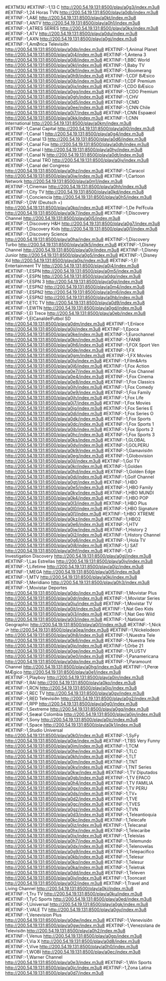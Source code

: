 #EXTM3U
#EXTINF:-1,13 C
http://200.54.19.131:8500/play/a0g3/index.m3u8
#EXTINF:-1,24 Horas TVN
http://200.54.19.131:8500/play/a0db/index.m3u8
#EXTINF:-1,A&E
http://200.54.19.131:8500/play/a0kt/index.m3u8
#EXTINF:-1,ANTV
http://200.54.19.131:8500/play/a0h1/index.m3u8
#EXTINF:-1,ATRES SERIES
http://200.54.19.131:8500/play/a0kx/index.m3u8
#EXTINF:-1,ATV
http://200.54.19.131:8500/play/a0du/index.m3u8
#EXTINF:-1,AXN
http://200.54.19.131:8500/play/a0gj/index.m3u8
#EXTINF:-1,AmØrica Televisiðn
http://200.54.19.131:8500/play/a0dp/index.m3u8
#EXTINF:-1,Animal Planet
http://200.54.19.131:8500/play/a0j4/index.m3u8
#EXTINF:-1,Antena 3
http://200.54.19.131:8500/play/a0i8/index.m3u8
#EXTINF:-1,BBC World
http://200.54.19.131:8500/play/a0kl/index.m3u8
#EXTINF:-1,Baby TV
http://200.54.19.131:8500/play/a0kf/index.m3u8
#EXTINF:-1,Boomerang
http://200.54.19.131:8500/play/a0h9/index.m3u8
#EXTINF:-1,CDF BÆsico
http://200.54.19.131:8500/play/a0jb/index.m3u8
#EXTINF:-1,CDF Premium
http://200.54.19.131:8500/play/a0jx/index.m3u8
#EXTINF:-1,CDO BÆsico
http://200.54.19.131:8500/play/a0gg/index.m3u8
#EXTINF:-1,CDO Premium
http://200.54.19.131:8500/play/a0gh/index.m3u8
#EXTINF:-1,CHV
http://200.54.19.131:8500/play/a0d5/index.m3u8
#EXTINF:-1,CMD
http://200.54.19.131:8500/play/a0ee/index.m3u8
#EXTINF:-1,CNN Chile
http://200.54.19.131:8500/play/a0i7/index.m3u8
#EXTINF:-1,CNN Espaæol
http://200.54.19.131:8500/play/a0kk/index.m3u8
#EXTINF:-1,CNN International
http://200.54.19.131:8500/play/a0km/index.m3u8
#EXTINF:-1,Canal Capital
http://200.54.19.131:8500/play/a0j0/index.m3u8
#EXTINF:-1,Canal 1
http://200.54.19.131:8500/play/a0g4/index.m3u8
#EXTINF:-1,Canal 13
http://200.54.19.131:8500/play/a0d6/index.m3u8
#EXTINF:-1,Canal Fox
http://200.54.19.131:8500/play/a0dh/index.m3u8
#EXTINF:-1,Canal I
http://200.54.19.131:8500/play/a0hy/index.m3u8
#EXTINF:-1,Canal N
http://200.54.19.131:8500/play/a0dt/index.m3u8
#EXTINF:-1,Canal TRO
http://200.54.19.131:8500/play/a0iy/index.m3u8
#EXTINF:-1,Canal del Congreso
http://200.54.19.131:8500/play/a0hz/index.m3u8
#EXTINF:-1,Caracol
http://200.54.19.131:8500/play/a0iw/index.m3u8
#EXTINF:-1,Cartoon Network
http://200.54.19.131:8500/play/a0m1/index.m3u8
#EXTINF:-1,Cinemax
http://200.54.19.131:8500/play/a0hh/index.m3u8
#EXTINF:-1,City TV
http://200.54.19.131:8500/play/a0kd/index.m3u8
#EXTINF:-1,Conciencia
http://200.54.19.131:8500/play/a0h5/index.m3u8
#EXTINF:-1,DW (Deutsch +)
http://200.54.19.131:8500/play/a0kp/index.m3u8
#EXTINF:-1,De PelŦcula
http://200.54.19.131:8500/play/a0k7/index.m3u8
#EXTINF:-1,Discovery Channel
http://200.54.19.131:8500/play/a0j5/index.m3u8
#EXTINF:-1,Discovery H&H
http://200.54.19.131:8500/play/a0g7/index.m3u8
#EXTINF:-1,Discovery Kids
http://200.54.19.131:8500/play/a0j1/index.m3u8
#EXTINF:-1,Discovery Science
http://200.54.19.131:8500/play/a0ha/index.m3u8
#EXTINF:-1,Discovery Turbo
http://200.54.19.131:8500/play/a0k5/index.m3u8
#EXTINF:-1,Disney Channel
http://200.54.19.131:8500/play/a0jr/index.m3u8
#EXTINF:-1,Disney Junior
http://200.54.19.131:8500/play/a0g5/index.m3u8
#EXTINF:-1,Disney Xd
http://200.54.19.131:8500/play/a0js/index.m3u8
#EXTINF:-1,E! Entertainment TV
http://200.54.19.131:8500/play/a0i4/index.m3u8
#EXTINF:-1,ESPN
http://200.54.19.131:8500/play/a0m5/index.m3u8
#EXTINF:-1,ESPN
http://200.54.19.131:8500/play/a0dg/index.m3u8
#EXTINF:-1,ESPN 3
http://200.54.19.131:8500/play/a0gi/index.m3u8
#EXTINF:-1,ESPN2
http://200.54.19.131:8500/play/a0m4/index.m3u8
#EXTINF:-1,ESPN2
http://200.54.19.131:8500/play/a0m6/index.m3u8
#EXTINF:-1,ESPN2
http://200.54.19.131:8500/play/a0hb/index.m3u8
#EXTINF:-1,ETC TV
http://200.54.19.131:8500/play/a0d9/index.m3u8
#EXTINF:-1,EWTN
http://200.54.19.131:8500/play/a0gd/index.m3u8
#EXTINF:-1,El Trece
http://200.54.19.131:8500/play/a0eb/index.m3u8
#EXTINF:-1,ElCanaldelFutbol SD
http://200.54.19.131:8500/play/a0dm/index.m3u8
#EXTINF:-1,Enlace
http://200.54.19.131:8500/play/a0ji/index.m3u8
#EXTINF:-1,Epoca
http://200.54.19.131:8500/play/a0ke/index.m3u8
#EXTINF:-1,Eurochannel
http://200.54.19.131:8500/play/a0kn/index.m3u8
#EXTINF:-1,FANB
http://200.54.19.131:8500/play/a0h6/index.m3u8
#EXTINF:-1,FOX Sport Ven
http://200.54.19.131:8500/play/a0de/index.m3u8
#EXTINF:-1,FX
http://200.54.19.131:8500/play/a0gm/index.m3u8
#EXTINF:-1,FX Movies
http://200.54.19.131:8500/play/a0lv/index.m3u8
#EXTINF:-1,Film&Arts
http://200.54.19.131:8500/play/a0j6/index.m3u8
#EXTINF:-1,Fox Action
http://200.54.19.131:8500/play/a0e7/index.m3u8
#EXTINF:-1,Fox Channel
http://200.54.19.131:8500/play/a0e4/index.m3u8
#EXTINF:-1,Fox Cinema
http://200.54.19.131:8500/play/a0e8/index.m3u8
#EXTINF:-1,Fox Classics
http://200.54.19.131:8500/play/a0ih/index.m3u8
#EXTINF:-1,Fox Comedy
http://200.54.19.131:8500/play/a0e9/index.m3u8
#EXTINF:-1,Fox Family
http://200.54.19.131:8500/play/a0jh/index.m3u8
#EXTINF:-1,Fox Life
http://200.54.19.131:8500/play/a0j7/index.m3u8
#EXTINF:-1,Fox Movies
http://200.54.19.131:8500/play/a0ig/index.m3u8
#EXTINF:-1,Fox Series E
http://200.54.19.131:8500/play/a0dj/index.m3u8
#EXTINF:-1,Fox Series O
http://200.54.19.131:8500/play/a0dk/index.m3u8
#EXTINF:-1,Fox Sports
http://200.54.19.131:8500/play/a0dc/index.m3u8
#EXTINF:-1,Fox Sports 1
http://200.54.19.131:8500/play/a0ib/index.m3u8
#EXTINF:-1,Fox Sports 2
http://200.54.19.131:8500/play/a0hc/index.m3u8
#EXTINF:-1,Fox Sports 3
http://200.54.19.131:8500/play/a0ks/index.m3u8
#EXTINF:-1,GLOBAL
http://200.54.19.131:8500/play/a0dv/index.m3u8
#EXTINF:-1,GOLPERU
http://200.54.19.131:8500/play/a0k9/index.m3u8
#EXTINF:-1,Gamavisiðn
http://200.54.19.131:8500/play/a0eg/index.m3u8
#EXTINF:-1,Globovision
http://200.54.19.131:8500/play/a0jl/index.m3u8
#EXTINF:-1,Gol TV
http://200.54.19.131:8500/play/a0kr/index.m3u8
#EXTINF:-1,Golden
http://200.54.19.131:8500/play/a0hd/index.m3u8
#EXTINF:-1,Golden Edge
http://200.54.19.131:8500/play/a0di/index.m3u8
#EXTINF:-1,Golf Channel
http://200.54.19.131:8500/play/a0gt/index.m3u8
#EXTINF:-1,HBO
http://200.54.19.131:8500/play/a0e5/index.m3u8
#EXTINF:-1,HBO Family
http://200.54.19.131:8500/play/a0ky/index.m3u8
#EXTINF:-1,HBO MUNDI
http://200.54.19.131:8500/play/a0k4/index.m3u8
#EXTINF:-1,HBO POP
http://200.54.19.131:8500/play/a0l3/index.m3u8
#EXTINF:-1,HBO Plus
http://200.54.19.131:8500/play/a0l0/index.m3u8
#EXTINF:-1,HBO Signature
http://200.54.19.131:8500/play/a0l1/index.m3u8
#EXTINF:-1,HBO XTREME
http://200.54.19.131:8500/play/a0kz/index.m3u8
#EXTINF:-1,HBO2
http://200.54.19.131:8500/play/a0e6/index.m3u8
#EXTINF:-1,HTV
http://200.54.19.131:8500/play/a0jw/index.m3u8
#EXTINF:-1,History 2
http://200.54.19.131:8500/play/a0i2/index.m3u8
#EXTINF:-1,History Channel
http://200.54.19.131:8500/play/a0g6/index.m3u8
#EXTINF:-1,Hola TV
http://200.54.19.131:8500/play/a0j8/index.m3u8
#EXTINF:-1,I SAT
http://200.54.19.131:8500/play/a0hf/index.m3u8
#EXTINF:-1,ID - Investigation Discovery
http://200.54.19.131:8500/play/a0gl/index.m3u8
#EXTINF:-1,Las Estrellas
http://200.54.19.131:8500/play/a0jv/index.m3u8
#EXTINF:-1,Lifetime
http://200.54.19.131:8500/play/a0jz/index.m3u8
#EXTINF:-1,MEGA
http://200.54.19.131:8500/play/a0l5/index.m3u8
#EXTINF:-1,MTV
http://200.54.19.131:8500/play/a0kj/index.m3u8
#EXTINF:-1,Meridiano
http://200.54.19.131:8500/play/a0h3/index.m3u8
#EXTINF:-1,Movistar Deportes
http://200.54.19.131:8500/play/a0do/index.m3u8
#EXTINF:-1,Movistar Plus
http://200.54.19.131:8500/play/a0dr/index.m3u8
#EXTINF:-1,Movistar Series
http://200.54.19.131:8500/play/a0iu/index.m3u8
#EXTINF:-1,Movistar TV
http://200.54.19.131:8500/play/a0it/index.m3u8
#EXTINF:-1,Nat Geo Kids
http://200.54.19.131:8500/play/a0j3/index.m3u8
#EXTINF:-1,Nat Geo Wild
http://200.54.19.131:8500/play/a0i3/index.m3u8
#EXTINF:-1,National Geographic
http://200.54.19.131:8500/play/a0i1/index.m3u8
#EXTINF:-1,Nick Jr
http://200.54.19.131:8500/play/a0ea/index.m3u8
#EXTINF:-1,Nickelodeon
http://200.54.19.131:8500/play/a0h8/index.m3u8
#EXTINF:-1,Nuestra Tele
http://200.54.19.131:8500/play/a0k6/index.m3u8
#EXTINF:-1,Nuestra Tele
http://200.54.19.131:8500/play/a0jp/index.m3u8
#EXTINF:-1,Orbe 21
http://200.54.19.131:8500/play/a0ge/index.m3u8
#EXTINF:-1,PLUSTV
http://200.54.19.131:8500/play/a0e0/index.m3u8
#EXTINF:-1,Panamericana
http://200.54.19.131:8500/play/a0dq/index.m3u8
#EXTINF:-1,Paramount Channel
http://200.54.19.131:8500/play/a0hg/index.m3u8
#EXTINF:-1,Perœ MÆgico
http://200.54.19.131:8500/play/a0e1/index.m3u8
#EXTINF:-1,Playboy
http://200.54.19.131:8500/play/a0in/index.m3u8
#EXTINF:-1,RAI
http://200.54.19.131:8500/play/a0ko/index.m3u8
#EXTINF:-1,RCN
http://200.54.19.131:8500/play/a0jo/index.m3u8
#EXTINF:-1,REC TV
http://200.54.19.131:8500/play/a0gv/index.m3u8
#EXTINF:-1,RED Televisiðn
http://200.54.19.131:8500/play/a0g2/index.m3u8
#EXTINF:-1,RPP
http://200.54.19.131:8500/play/a0g0/index.m3u8
#EXTINF:-1,Sextreme
http://200.54.19.131:8500/play/a0gq/index.m3u8
#EXTINF:-1,Seæal Colombia
http://200.54.19.131:8500/play/a0jn/index.m3u8
#EXTINF:-1,Sony
http://200.54.19.131:8500/play/a0ic/index.m3u8
#EXTINF:-1,Space
http://200.54.19.131:8500/play/a0k1/index.m3u8
#EXTINF:-1,Studio Universal
http://200.54.19.131:8500/play/a0k0/index.m3u8
#EXTINF:-1,SyFy
http://200.54.19.131:8500/play/a0ie/index.m3u8
#EXTINF:-1,TBS Very Funny
http://200.54.19.131:8500/play/a0im/index.m3u8
#EXTINF:-1,TCM
http://200.54.19.131:8500/play/a0he/index.m3u8
#EXTINF:-1,TLC
http://200.54.19.131:8500/play/a0kh/index.m3u8
#EXTINF:-1,TLT
http://200.54.19.131:8500/play/a0jm/index.m3u8
#EXTINF:-1,TNT
http://200.54.19.131:8500/play/a0kv/index.m3u8
#EXTINF:-1,TNT Series
http://200.54.19.131:8500/play/a0kw/index.m3u8
#EXTINF:-1,TV Diputados
http://200.54.19.131:8500/play/a0gb/index.m3u8
#EXTINF:-1,TV EPACO
http://200.54.19.131:8500/play/a0h4/index.m3u8
#EXTINF:-1,TV FAMILIA
http://200.54.19.131:8500/play/a0gx/index.m3u8
#EXTINF:-1,TV PERU
http://200.54.19.131:8500/play/a0ds/index.m3u8
#EXTINF:-1,TV+
http://200.54.19.131:8500/play/a0d2/index.m3u8
#EXTINF:-1,TVE
http://200.54.19.131:8500/play/a0gc/index.m3u8
#EXTINF:-1,TVES
http://200.54.19.131:8500/play/a0gz/index.m3u8
#EXTINF:-1,TVN
http://200.54.19.131:8500/play/a0d3/index.m3u8
#EXTINF:-1,Teleantioquia
http://200.54.19.131:8500/play/a0kc/index.m3u8
#EXTINF:-1,Telecafe
http://200.54.19.131:8500/play/a0iz/index.m3u8
#EXTINF:-1,Telecanal
http://200.54.19.131:8500/play/a0hx/index.m3u8
#EXTINF:-1,Telecaribe
http://200.54.19.131:8500/play/a0ix/index.m3u8
#EXTINF:-1,Teleislas
http://200.54.19.131:8500/play/a0h7/index.m3u8
#EXTINF:-1,Telemundo
http://200.54.19.131:8500/play/a0dx/index.m3u8
#EXTINF:-1,Telenovelas
http://200.54.19.131:8500/play/a0g9/index.m3u8
#EXTINF:-1,Telepacifico
http://200.54.19.131:8500/play/a0kb/index.m3u8
#EXTINF:-1,Telesur
http://200.54.19.131:8500/play/a0kq/index.m3u8
#EXTINF:-1,Telesur
http://200.54.19.131:8500/play/a0ka/index.m3u8
#EXTINF:-1,Teletrak
http://200.54.19.131:8500/play/a0dd/index.m3u8
#EXTINF:-1,Televen
http://200.54.19.131:8500/play/a0iv/index.m3u8
#EXTINF:-1,Tooncast
http://200.54.19.131:8500/play/a0l2/index.m3u8
#EXTINF:-1,Travel and Living Channel
http://200.54.19.131:8500/play/a0ki/index.m3u8
#EXTINF:-1,Tru TV
http://200.54.19.131:8500/play/a0ku/index.m3u8
#EXTINF:-1,TyC Sports
http://200.54.19.131:8500/play/a0ed/index.m3u8
#EXTINF:-1,Universal
http://200.54.19.131:8500/play/a0gk/index.m3u8
#EXTINF:-1,VALE TV
http://200.54.19.131:8500/play/a0gy/index.m3u8
#EXTINF:-1,Venevision Plus
http://200.54.19.131:8500/play/a0dw/index.m3u8
#EXTINF:-1,Venevisiðn
http://200.54.19.131:8500/play/a0gw/index.m3u8
#EXTINF:-1,Venezolana de Televisiðn
http://200.54.19.131:8500/play/a0h2/index.m3u8
#EXTINF:-1,Venus
http://200.54.19.131:8500/play/a0gp/index.m3u8
#EXTINF:-1,Via X
http://200.54.19.131:8500/play/a0d8/index.m3u8
#EXTINF:-1,Vive
http://200.54.19.131:8500/play/a0h0/index.m3u8
#EXTINF:-1,WOBI
http://200.54.19.131:8500/play/a0ec/index.m3u8
#EXTINF:-1,Warner Channel
http://200.54.19.131:8500/play/a0e3/index.m3u8
#EXTINF:-1,Win Sports
http://200.54.19.131:8500/play/a0jc/index.m3u8
#EXTINF:-1,Zona Latina
http://200.54.19.131:8500/play/a0d7/index.m3u8
